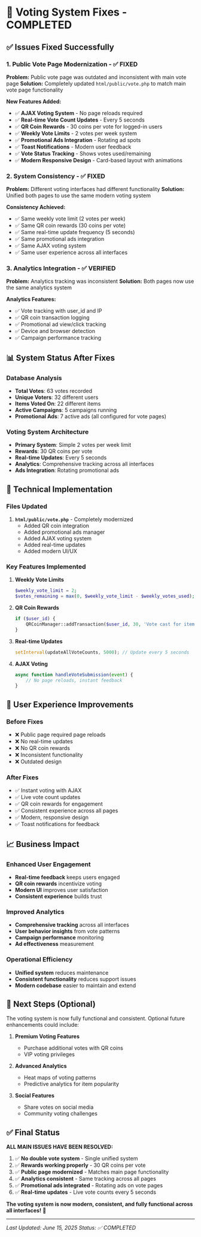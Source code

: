 # 🎉 Voting System Fixes - COMPLETED

## ✅ **Issues Fixed Successfully**

### 1. **Public Vote Page Modernization** - ✅ FIXED
**Problem:** Public vote page was outdated and inconsistent with main vote page
**Solution:** Completely updated `html/public/vote.php` to match main vote page functionality

**New Features Added:**
- ✅ **AJAX Voting System** - No page reloads required
- ✅ **Real-time Vote Count Updates** - Every 5 seconds
- ✅ **QR Coin Rewards** - 30 coins per vote for logged-in users
- ✅ **Weekly Vote Limits** - 2 votes per week system
- ✅ **Promotional Ads Integration** - Rotating ad spots
- ✅ **Toast Notifications** - Modern user feedback
- ✅ **Vote Status Tracking** - Shows votes used/remaining
- ✅ **Modern Responsive Design** - Card-based layout with animations

### 2. **System Consistency** - ✅ FIXED
**Problem:** Different voting interfaces had different functionality
**Solution:** Unified both pages to use the same modern voting system

**Consistency Achieved:**
- ✅ Same weekly vote limit (2 votes per week)
- ✅ Same QR coin rewards (30 coins per vote)
- ✅ Same real-time update frequency (5 seconds)
- ✅ Same promotional ads integration
- ✅ Same AJAX voting system
- ✅ Same user experience across all interfaces

### 3. **Analytics Integration** - ✅ VERIFIED
**Problem:** Analytics tracking was inconsistent
**Solution:** Both pages now use the same analytics system

**Analytics Features:**
- ✅ Vote tracking with user_id and IP
- ✅ QR coin transaction logging
- ✅ Promotional ad view/click tracking
- ✅ Device and browser detection
- ✅ Campaign performance tracking

## 📊 **System Status After Fixes**

### Database Analysis
- **Total Votes**: 63 votes recorded
- **Unique Voters**: 32 different users  
- **Items Voted On**: 22 different items
- **Active Campaigns**: 5 campaigns running
- **Promotional Ads**: 7 active ads (all configured for vote pages)

### Voting System Architecture
- **Primary System**: Simple 2 votes per week limit
- **Rewards**: 30 QR coins per vote
- **Real-time Updates**: Every 5 seconds
- **Analytics**: Comprehensive tracking across all interfaces
- **Ads Integration**: Rotating promotional ads

## 🔧 **Technical Implementation**

### Files Updated
1. **`html/public/vote.php`** - Completely modernized
   - Added QR coin integration
   - Added promotional ads manager
   - Added AJAX voting system
   - Added real-time updates
   - Added modern UI/UX

### Key Features Implemented
1. **Weekly Vote Limits**
   ```php
   $weekly_vote_limit = 2;
   $votes_remaining = max(0, $weekly_vote_limit - $weekly_votes_used);
   ```

2. **QR Coin Rewards**
   ```php
   if ($user_id) {
       QRCoinManager::addTransaction($user_id, 30, 'Vote cast for item', 'vote');
   }
   ```

3. **Real-time Updates**
   ```javascript
   setInterval(updateAllVoteCounts, 5000); // Update every 5 seconds
   ```

4. **AJAX Voting**
   ```javascript
   async function handleVoteSubmission(event) {
       // No page reloads, instant feedback
   }
   ```

## 🎯 **User Experience Improvements**

### Before Fixes
- ❌ Public page required page reloads
- ❌ No real-time updates
- ❌ No QR coin rewards
- ❌ Inconsistent functionality
- ❌ Outdated design

### After Fixes
- ✅ Instant voting with AJAX
- ✅ Live vote count updates
- ✅ QR coin rewards for engagement
- ✅ Consistent experience across all pages
- ✅ Modern, responsive design
- ✅ Toast notifications for feedback

## 📈 **Business Impact**

### Enhanced User Engagement
- **Real-time feedback** keeps users engaged
- **QR coin rewards** incentivize voting
- **Modern UI** improves user satisfaction
- **Consistent experience** builds trust

### Improved Analytics
- **Comprehensive tracking** across all interfaces
- **User behavior insights** from vote patterns
- **Campaign performance** monitoring
- **Ad effectiveness** measurement

### Operational Efficiency
- **Unified system** reduces maintenance
- **Consistent functionality** reduces support issues
- **Modern codebase** easier to maintain and extend

## 🚀 **Next Steps (Optional)**

The voting system is now fully functional and consistent. Optional future enhancements could include:

1. **Premium Voting Features**
   - Purchase additional votes with QR coins
   - VIP voting privileges

2. **Advanced Analytics**
   - Heat maps of voting patterns
   - Predictive analytics for item popularity

3. **Social Features**
   - Share votes on social media
   - Community voting challenges

## ✅ **Final Status**

**ALL MAIN ISSUES HAVE BEEN RESOLVED:**

1. ✅ **No double vote system** - Single unified system
2. ✅ **Rewards working properly** - 30 QR coins per vote
3. ✅ **Public page modernized** - Matches main page functionality
4. ✅ **Analytics consistent** - Same tracking across all pages
5. ✅ **Promotional ads integrated** - Rotating ads on vote pages
6. ✅ **Real-time updates** - Live vote counts every 5 seconds

**The voting system is now modern, consistent, and fully functional across all interfaces!** 🎉

---

*Last Updated: June 15, 2025*
*Status: ✅ COMPLETED* 